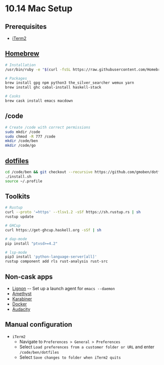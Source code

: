 # 10.14 Mac Setup #

## Prerequisites ##
* [iTerm2](https://iterm2.com/downloads.html)

## [Homebrew](https://brew.sh/) ##
```bash
# Installation
/usr/bin/ruby -e "$(curl -fsSL https://raw.githubusercontent.com/Homebrew/install/master/install)"

# Packages
brew install gpg npm python3 the_silver_searcher wemux yarn
brew install ghc cabal-install haskell-stack

# Casks
brew cask install emacs macdown
```

## /code ##
```bash
# Create /code with correct permissions
sudo mkdir /code
sudo chmod -R 777 /code
mkdir /code/ben
mkdir /code/go
```

## [dotfiles](https://github.com/gmoben/dotfiles) ##
```bash
cd /code/ben && git checkout --recursive https://github.com/gmoben/dotfiles && cd dotfiles
./install.sh
source ~/.profile
```

## Toolkits ##
```bash
# Rustup
curl --proto '=https' --tlsv1.2 -sSf https://sh.rustup.rs | sh
rustup update

# GHCup
curl https://get-ghcup.haskell.org -sSf | sh

# dap-mode
pip install "ptvsd>=4.2"

# lsp-mode
pip3 install 'python-language-server[all]'
rustup component add rls rust-analysis rust-src

```

## Non-cask apps ##

* [Lignon](https://www.peterborgapps.com/lingon/) -- Set up a launch agent for `emacs --daemon`
* [Amethyst](https://github.com/ianyh/Amethyst)
* [Karabiner](https://pqrs.org/osx/karabiner/)
* [Docker](https://hub.docker.com/editions/community/docker-ce-desktop-mac)
* [Audacity](https://www.macupdate.com/app/mac/8052/audacity)

## Manual configuration ##

* `iTerm2`
  * Navigate to `Preferences > General > Preferences`
  * Select `Load preferences from a customer folder or URL` and enter `/code/ben/dotfiles`
  * Select `Save changes to folder when iTerm2 quits`
